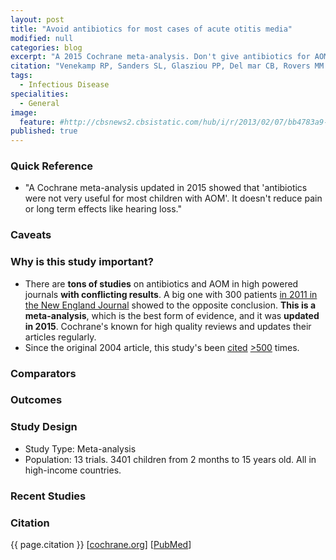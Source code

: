 ```yaml
---
layout: post
title: "Avoid antibiotics for most cases of acute otitis media"
modified: null
categories: blog
excerpt: "A 2015 Cochrane meta-analysis. Don't give antibiotics for AOM except to kids under 2 with discharge or bilateral infection."
citation: "Venekamp RP, Sanders SL, Glasziou PP, Del mar CB, Rovers MM. Antibiotics for acute otitis media in children. Cochrane Database Syst Rev. 2015;6:CD000219."
tags:
  - Infectious Disease
specialities:
  - General
image:
  feature: #http://cbsnews2.cbsistatic.com/hub/i/r/2013/02/07/bb4783a9-c444-11e2-a43e-02911869d855/thumbnail/620x350/f3967308d359dbe31e6d6f88d2f6641c/crying-baby.jpg
published: true
---
```







### Quick Reference

* "A Cochrane meta-analysis updated in 2015 showed that 'antibiotics were not very useful for most children with AOM'. It doesn't reduce pain or long term effects like hearing loss."

### Caveats

### Why is this study important?

* There are **tons of studies** on antibiotics and AOM in high powered journals **with conflicting results**. A big one with 300 patients [in 2011 in the New England Journal][NEJM] showed to the opposite conclusion. **This is a meta-analysis**, which is the best form of evidence, and it was **updated in 2015**. Cochrane's known for high quality reviews and updates their articles regularly.
* Since the original 2004 article, this study's been [cited](https://scholar.google.com/scholar?cites=16813170742658441819) [>500](https://scholar.google.com/scholar?cites=13995223531602721090) times.

### Comparators

### Outcomes

### Study Design

* Study Type: Meta-analysis
* Population: 13 trials. 3401 children from 2 months to 15 years old. All in high-income countries.

### Recent Studies

### Citation

{{ page.citation }} [[cochrane.org][Cochrane]] [[PubMed][PubMed]]

[Cochrane]: http://www.cochrane.org/CD000219/ARI_antibiotics-for-acute-middle-ear-infection-acute-otitis-media-in-children
[PubMed]: http://www.ncbi.nlm.nih.gov/pubmed/26099233
[NEJM]: http://www.nejm.org/doi/full/10.1056/NEJMoa0912254#t=abstract
